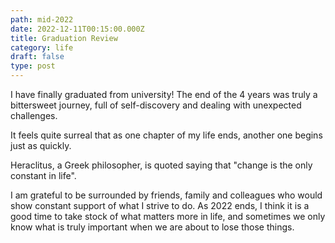 ```yaml
---
path: mid-2022
date: 2022-12-11T00:15:00.000Z
title: Graduation Review
category: life
draft: false
type: post
---
```


I have finally graduated from university! The end of the 4 years was truly a bittersweet journey, full of self-discovery and dealing with unexpected challenges. 

It feels quite surreal that as one chapter of my life ends, another one begins just as quickly. 

Heraclitus, a Greek philosopher, is quoted saying that "change is the only constant in life".

I am grateful to be surrounded by friends, family and colleagues who would show constant support of what I strive to do. As 2022 ends, I think it is a good time to take stock of what matters more in life, and sometimes we only know what is truly important when we are about to lose those things.
